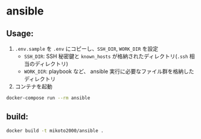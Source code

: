 ansible
=======

Usage:
------

1. `.env.sample` を `.env` にコピーし、`SSH_DIR`, `WORK_DIR` を設定
    - `SSH_DIR`: SSH 秘密鍵と `known_hosts` が格納されたディレクトリ(`.ssh` 相当のディレクトリ)
    - `WORK_DIR`: playbook など、 ansible 実行に必要なファイル群を格納したディレクトリ
2. コンテナを起動

```sh
docker-compose run --rm ansible
```

build:
------

```sh
docker build -t mikoto2000/ansible .
```

